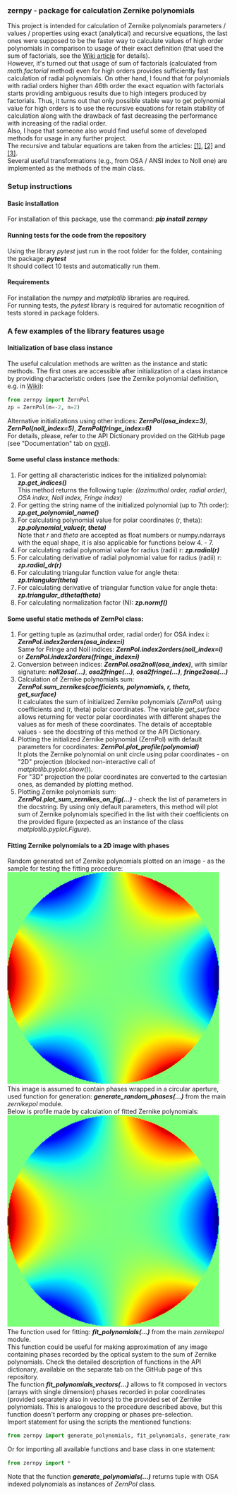 ### zernpy - package for calculation Zernike polynomials

This project is intended for calculation of Zernike polynomials parameters / values / properties using exact (analytical) and recursive equations, 
the last ones were supposed to be the faster way to calculate values of high order polynomials in comparison to usage of their exact 
definition (that used the sum of factorials, see the [Wiki article](https://en.wikipedia.org/wiki/Zernike_polynomials) for details).     
However, it's turned out that usage of sum of factorials (calculated from *math.factorial* method) even for high orders provides
sufficiently fast calculation of radial polynomials. On other hand, I found that for polynomials with radial orders higher than 46th order
the exact equation with factorials starts providing ambiguous results due to high integers produced by factorials. Thus, it turns out that
only possible stable way to get polynomial value for high orders is to use the recursive equations for retain stability of calculation along
with the drawback of fast decreasing the performance with increasing of the radial order.    
Also, I hope that someone also would find useful some of developed methods for usage in any further project.     
The recursive and tabular equations are taken from the articles: [[1]](https://doi.org/10.1364/OL.38.002487), 
[[2]](https://doi.org/10.1080/09500340.2011.554896) and [[3]](https://doi.org/10.1364/OE.26.018878).    
Several useful transformations (e.g., from OSA / ANSI index to Noll one) are implemented as the methods of the main class.

### Setup instructions

#### Basic installation
For installation of this package, use the command: ***pip install zernpy***  

#### Running tests for the code from the repository
Using the library *pytest* just run in the root folder for the folder, containing the package: ***pytest***    
It should collect 10 tests and automatically run them.

#### Requirements
For installation the *numpy* and *matplotlib* libraries are required.  
For running tests, the *pytest* library is required for automatic recognition of tests stored in package folders.  

### A few examples of the library features usage
#### Initialization of base class instance
The useful calculation methods are written as the instance and static methods. The first ones are accessible after initialization of a class instance
by providing characteristic orders (see the Zernike polynomial definition, e.g. in [Wiki](https://en.wikipedia.org/wiki/Zernike_polynomials)):   
```python  # code block for Python code
from zernpy import ZernPol
zp = ZernPol(m=-2, n=2)  
```
Alternative initializations using other indices: ***ZernPol(osa_index=3)***, ***ZernPol(noll_index=5)***, ***ZernPol(fringe_index=6)***   
For details, please, refer to the API Dictionary provided on the GitHub page (see "Documentation" tab on [pypi](https://pypi.org/project/zernpy/)).

#### Some useful class instance methods:
1) For getting all characteristic indices for the initialized polynomial: ***zp.get_indices()***   
This method returns the following tuple: *((azimuthal order, radial order), OSA index, Noll index, Fringe index)*
2) For getting the string name of the initialized polynomial (up to 7th order): ***zp.get_polynomial_name()***
3) For calculating polynomial value for polar coordinates (r, theta): ***zp.polynomial_value(r, theta)***  
Note that *r* and *theta* are accepted as float numbers or numpy.ndarrays with the equal shape, it is also applicable for
functions below 4. - 7.    
4) For calculating radial polynomial value for radius (radii) r: ***zp.radial(r)***  
5) For calculating derivative of radial polynomial value for radius (radii) r: ***zp.radial_dr(r)***
6) For calculating triangular function value for angle theta: ***zp.triangular(theta)*** 
7) For calculating derivative of triangular function value for angle theta: ***zp.triangular_dtheta(theta)***   
8) For calculating normalization factor (N): ***zp.normf()*** 

#### Some useful static methods of ZernPol class:
1) For getting tuple as (azimuthal order, radial order) for OSA index i: ***ZernPol.index2orders(osa_index=i)***  
Same for Fringe and Noll indices: ***ZernPol.index2orders(noll_index=i)*** or ***ZernPol.index2orders(fringe_index=i)***
2) Conversion between indices: ***ZernPol.osa2noll(osa_index)***,
with similar signature: ***noll2osa(...)***, ***osa2fringe(...)***, ***osa2fringe(...)***, ***fringe2osa(...)***
3) Calculation of Zernike polynomials sum: ***ZernPol.sum_zernikes(coefficients, polynomials, r, theta, get_surface)***   
It calculates the sum of initialized Zernike polynomials (*ZernPol*) using coefficients and (r, theta) polar coordinates.
The variable *get_surface* allows returning for vector polar coordinates with different shapes the values as for mesh of these coordinates.
The details of acceptable values - see the docstring of this method or the API Dictionary.
4) Plotting the initialized Zernike polynomial (ZernPol) with default parameters for coordinates: ***ZernPol.plot_profile(polynomial)***   
It plots the Zernike polynomial on unit circle using polar coordinates - on "2D" projection (blocked non-interactive call of *matplotlib.pyplot.show()*).   
For "3D" projection the polar coordinates are converted to the cartesian ones, as demanded by plotting method.   
5) Plotting Zernike polynomials sum:  ***ZernPol.plot_sum_zernikes_on_fig(...)*** - check the list of parameters in the docstring.
By using only default parameters, this method will plot sum of Zernike polynomials specified in the list with their coefficients
on the provided figure (expected as an instance of the class *matplotlib.pyplot.Figure*).

#### Fitting Zernike polynomials to a 2D image with phases
Random generated set of Zernike polynomials plotted on an image - as the sample for testing the fitting procedure:     
![Random Profile](./src/zernpy/readme_images/Random_Profile.png "Random phases profile, 'jet' matplotlib colormap")        
This image is assumed to contain phases wrapped in a circular aperture, used function for generation:
***generate_random_phases(...)*** from the main *zernikepol* module.    
Below is profile made by calculation of fitted Zernike polynomials:    
![Fitted Profile](./src/zernpy/readme_images/Fitted_Profile.png "Fitted polynomials profile, 'jet' matplotlib colormap")               
The function used for fitting: ***fit_polynomials(...)*** from the main *zernikepol* module.    
This function could be useful for making approximation of any image containing phases recorded by the optical system
to the sum of Zernike polynomials. Check the detailed description of functions in the API dictionary, available on
the separate tab on the GitHub page of this repository.   
The function ***fit_polynomials_vectors(...)*** allows to fit composed in vectors (arrays with single dimension) phases 
recorded in polar coordinates (provided separately also in vectors) to the provided set of Zernike polynomials. This is analogous
to the procedure described above, but this function doesn't perform any cropping or phases pre-selection.   
Import statement for using the scripts the mentioned functions:  
```python
from zernpy import generate_polynomials, fit_polynomials, generate_random_phases, fit_polynomials_vectors
```
Or for importing all available functions and base class in one statement:    
```python
from zernpy import *
```
Note that the function ***generate_polynomials(...)*** returns tuple with OSA indexed polynomials as instances of *ZernPol* class.   

